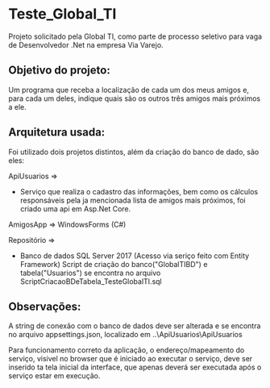 # Teste_Global_TI
Projeto solicitado pela Global TI, como parte de processo seletivo para vaga de Desenvolvedor .Net na empresa Via Varejo.

Objetivo do projeto:
--------------------
  Um programa que receba a localização de cada um dos meus amigos e, para cada um deles, indique quais são os outros três amigos mais próximos a ele.

Arquitetura usada:
-------------------
  Foi utilizado dois projetos distintos, além da criação do banco de dado, são eles:

  ApiUsuarios =>
   - Serviço que realiza o cadastro das informações, bem como os cálculos responsáveis pela ja mencionada lista de amigos mais próximos,   foi criado uma api em Asp.Net Core.
  
  AmigosApp => 
  WindowsForms (C#)

  Repositório => 
   - Banco de dados SQL Server 2017 (Acesso via seriço feito com Entity Framework)
  Script de criação do banco("GlobalTIBD") e tabela("Usuarios") se encontra no arquivo  ScriptCriacaoBDeTabela_TesteGlobalTI.sql

Observações:
------------
  A string de conexão com o banco de dados deve ser alterada e se encontra no arquivo appsettings.json, localizado em ..\ApiUsuarios\ApiUsuarios

  Para funcionamento correto da aplicação, o endereço/mapeamento do serviço, visivel no browser que é iniciado ao executar o serviço, deve ser inserido ta tela inicial da interface, que apenas deverá ser executada após o serviço estar em execução.
  
  




